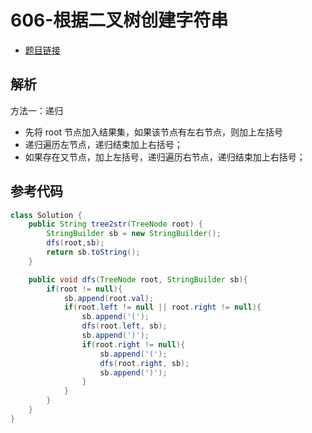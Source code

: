 # 606-根据二叉树创建字符串

- [题目链接](https://leetcode-cn.com/problems/construct-string-from-binary-tree/)

## 解析

方法一：递归
- 先将 root 节点加入结果集，如果该节点有左右节点，则加上左括号
- 递归遍历左节点，递归结束加上右括号；
- 如果存在又节点，加上左括号，递归遍历右节点，递归结束加上右括号；

## 参考代码
```Java
class Solution {
    public String tree2str(TreeNode root) {
        StringBuilder sb = new StringBuilder();
        dfs(root,sb);
        return sb.toString();
    }

    public void dfs(TreeNode root, StringBuilder sb){
        if(root != null){
            sb.append(root.val);
            if(root.left != null || root.right != null){
                sb.append('(');
                dfs(root.left, sb);
                sb.append(')');
                if(root.right != null){
                    sb.append('(');
                    dfs(root.right, sb);
                    sb.append(')');
                }
            }
        }
    }
}
```

